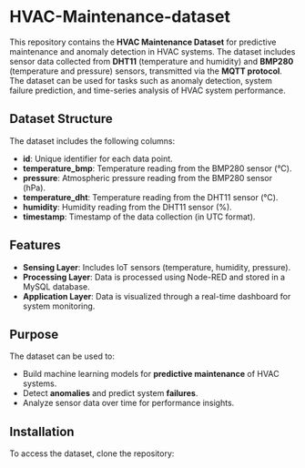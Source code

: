 # HVAC-Maintenance-dataset
This repository contains the **HVAC Maintenance Dataset** for predictive maintenance and anomaly detection in HVAC systems. The dataset includes sensor data collected from **DHT11** (temperature and humidity) and **BMP280** (temperature and pressure) sensors, transmitted via the **MQTT protocol**. The dataset can be used for tasks such as anomaly detection, system failure prediction, and time-series analysis of HVAC system performance.

## Dataset Structure

The dataset includes the following columns:

- **id**: Unique identifier for each data point.
- **temperature_bmp**: Temperature reading from the BMP280 sensor (°C).
- **pressure**: Atmospheric pressure reading from the BMP280 sensor (hPa).
- **temperature_dht**: Temperature reading from the DHT11 sensor (°C).
- **humidity**: Humidity reading from the DHT11 sensor (%).
- **timestamp**: Timestamp of the data collection (in UTC format).

## Features

- **Sensing Layer**: Includes IoT sensors (temperature, humidity, pressure).
- **Processing Layer**: Data is processed using Node-RED and stored in a MySQL database.
- **Application Layer**: Data is visualized through a real-time dashboard for system monitoring.

## Purpose

The dataset can be used to:
- Build machine learning models for **predictive maintenance** of HVAC systems.
- Detect **anomalies** and predict system **failures**.
- Analyze sensor data over time for performance insights.

## Installation

To access the dataset, clone the repository:

